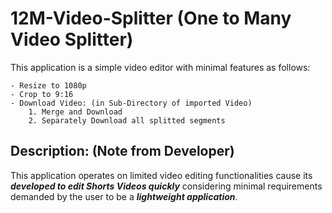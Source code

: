 # 12M-Video-Splitter (One to Many Video Splitter)

This application is a simple video editor with minimal features as follows:

    - Resize to 1080p
    - Crop to 9:16
    - Download Video: (in Sub-Directory of imported Video)
        1. Merge and Download
        2. Separately Download all splitted segments

## Description: (Note from Developer)

This application operates on limited video editing functionalities cause its _**developed to edit Shorts Videos quickly**_ considering minimal requirements demanded by the user to be a _**lightweight application**_.
